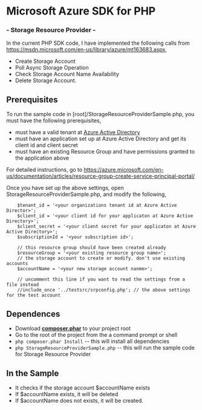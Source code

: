 # Microsoft Azure SDK for PHP
### - Storage Resource Provider -

In the current PHP SDK code, I have implemented the following calls from https://msdn.microsoft.com/en-us/library/azure/mt163683.aspx,

* Create Storage Account
* Poll Async Storage Operation
* Check Storage Account Name Availability
* Delete Storage Account.

## Prerequisites
To run the sample code in [root]/StorageResourceProviderSample.php, you must have the following prerequisites,

* must have a valid tenant at [Azure Active Directory](https://manage.windowsazure.com/microsoft.onmicrosoft.com#Workspaces/ActiveDirectoryExtension/directory)
* must have an application set up at Azure Active Directory and get its client id and client secret
* must have an existing Resource Group and have permissions granted to the application above

For detailed instructions, go to https://azure.microsoft.com/en-us/documentation/articles/resource-group-create-service-principal-portal/

Once you have set up the above settings, open StorageResourceProviderSample.php, and modify the following,
```
    $tenant_id = '<your organizations tenant id at Azure Active Director>';
    $client_id = '<your client id for your applicaton at Azure Active Directory>';
    $client_secret = '<your client secret for your applicaton at Azure Active Directory>';
    $subscriptionId = '<your subscription id>';

    // this resource group should have been created already
    $resourceGroup = '<your existing resource group name>';
    // the storage account to create or modify. don't use existing accounts
    $accountName = '<your new storage account nanme>';

    // uncomment this line if you want to read the settings from a file instead
    //include_once '../testsrc/srpconfig.php'; // the above settings for the test account
```

## Dependences
* Download **[composer.phar](http://getcomposer.org/composer.phar)** to your project root
* Go to the root of the project from the a command prompt or shell
* ```php composer.phar Install```    -- this will install all dependencies
* ```php StorageResourceProviderSample.php```  -- this will run the sample code for Storage Resource Provider


## In the Sample
* It checks if the storage account $accountName exists
* If $accountName exists, it will be deleted
* If $accountName does not exists, it will be created.


